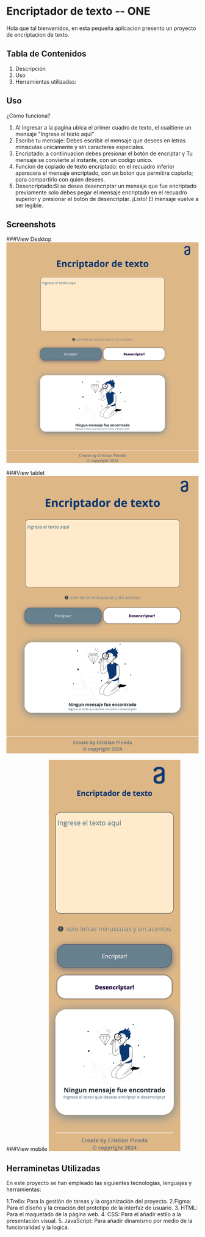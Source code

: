 # Encriptador de texto -- ONE

Hola que tal bienvenidos, en esta pequeña aplicacion presento un proyecto de encriptacion de texto.

## Tabla de Contenidos
1. Descripción
2. Uso
3. Herramientas utilizadas:

## Uso
¿Cómo funciona?
1. Al ingresar a la pagina ubica el primer cuadro de texto, el cualtiene un mensaje "Ingrese el texto aqui"
2. Escribe tu mensaje: Debes escribir el mensaje que desees en letras minisculas unicamente y sin caracteres especiales.
3. Encriptado: a contiinuacion debes presionar el botón de encriptar y Tu mensaje se convierte al instante, con un codigo unico. 
4. Funcion de copiado de texto encriptado: en el recuadro inferior aparecera el mensaje encriptado, con un boton que permitira copiarlo; para compartirlo con quien desees.
5. Desencriptado:Si se desea desencriptar un mensaje que fue encriptado previamente solo debes pegar el mensaje encriptado en el recuadro superior y presionar el botón de desencriptar. ¡Listo! El mensaje vuelve a ser legible.

## Screenshots

###View Desktop
![View Desktop](https://github.com/Cristian-PinedaQ/encriptador_de_texto/blob/main/desktop.png)


###View tablet
![View tablet](https://github.com/Cristian-PinedaQ/encriptador_de_texto/blob/main/tablet.png)


###View mobile
![View mobile](https://github.com/Cristian-PinedaQ/encriptador_de_texto/blob/main/mobile.png)



## Herraminetas Utilizadas
En este proyecto se han empleado las siguientes tecnologías, lenguajes y herramientas:

1.Trello: Para la gestión de tareas y la organización del proyecto.
2.Figma: Para el diseño y la creación del prototipo de la interfaz de usuario.
3. HTML: Para el maquetado de la página web.
4. CSS: Para el añadir estilo a la presentación visual.
5. JavaScript: Para añadir dinamismo por medio de la funcionalidad y la logica.
 

